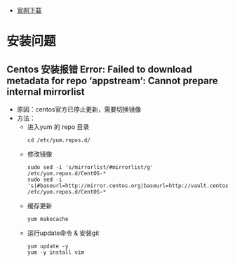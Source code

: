 * [官网下载](https://git-scm.com/download/win)

# 安装问题
## Centos 安装报错 Error: Failed to download metadata for repo ‘appstream‘: Cannot prepare internal mirrorlist
* 原因：centos官方已停止更新，需要切换镜像
* 方法：
  * 进入yum 的 repo 目录
    ```shell
    cd /etc/yum.repos.d/
    ```
  * 修改镜像
    ```shell
    sudo sed -i 's/mirrorlist/#mirrorlist/g' /etc/yum.repos.d/CentOS-*
    sudo sed -i 's|#baseurl=http://mirror.centos.org|baseurl=http://vault.centos.org|g' /etc/yum.repos.d/CentOS-*
    ```
  * 缓存更新
    ```shell
    yum makecache
    ```
  * 运行update命令 & 安装git
    ```shell
    yum update -y
    yum -y install vim
    ```